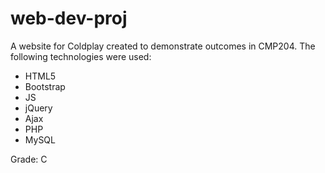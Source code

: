# web-dev-proj
A website for Coldplay created to demonstrate outcomes in CMP204. The following technologies were used:

* HTML5
* Bootstrap
* JS
* jQuery
* Ajax
* PHP
* MySQL

Grade: C
